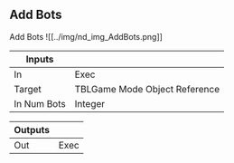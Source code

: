 ## Add Bots
Add Bots
![[../img/nd_img_AddBots.png]]

|Inputs||
|--|--|
| In | Exec |
| Target | TBLGame Mode Object Reference |
| In Num Bots | Integer |

|Outputs||
|--|--|
| Out | Exec |
